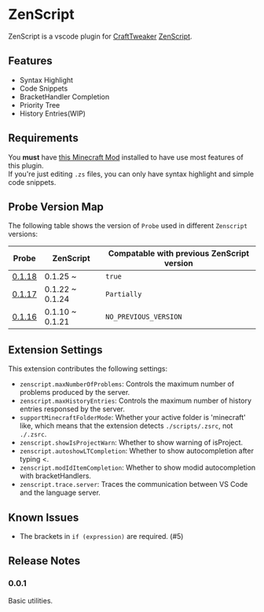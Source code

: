 # ZenScript

ZenScript is a vscode plugin for [CraftTweaker](https://crafttweaker.readthedocs.io/en/latest/) [ZenScript](https://github.com/CraftTweaker/ZenScript).

## Features

- Syntax Highlight
- Code Snippets
- BracketHandler Completion
- Priority Tree
- History Entries(WIP)

## Requirements

You **must** have [this Minecraft Mod](https://github.com/Yesterday17/Probe) installed to have use most features of this plugin.  
If you're just editing `.zs` files, you can only have syntax highlight and simple code snippets.

## Probe Version Map

The following table shows the version of `Probe` used in different `Zenscript` versions:

| Probe                                                                   | ZenScript       | Compatable with previous ZenScript version |
| ----------------------------------------------------------------------- | --------------- | ------------------------------------------ |
| [0.1.18](https://minecraft.curseforge.com/projects/probe/files/2677354) | 0.1.25 ~        | `true`                                     |
| [0.1.17](https://minecraft.curseforge.com/projects/probe/files/2671457) | 0.1.22 ~ 0.1.24 | `Partially`                                |
| [0.1.16](https://minecraft.curseforge.com/projects/probe/files/2666387) | 0.1.10 ~ 0.1.21 | `NO_PREVIOUS_VERSION`                      |

## Extension Settings

This extension contributes the following settings:

- `zenscript.maxNumberOfProblems`: Controls the maximum number of problems produced by the server.
- `zenscript.maxHistoryEntries`: Controls the maximum number of history entries responsed by the server.
- `supportMinecraftFolderMode`: Whether your active folder is 'minecraft' like, which means that the extension detects `./scripts/.zsrc`, not `./.zsrc`.
- `zenscript.showIsProjectWarn`: Whether to show warning of isProject.
- `zenscript.autoshowLTCompletion`: Whether to show autocompletion after typing <.
- `zenscript.modIdItemCompletion`: Whether to show modid autocompletion with bracketHandlers.
- `zenscript.trace.server`: Traces the communication between VS Code and the language server.

## Known Issues

- The brackets in `if (expression)` are required. (#5)

## Release Notes

### 0.0.1

Basic utilities.
